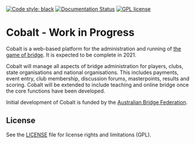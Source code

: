 [![Code style: black](https://img.shields.io/badge/code%20style-black-000000.svg)](https://github.com/psf/black)  [![Documentation Status](https://readthedocs.org/projects/cobalt-bridge/badge/?version=latest)](https://cobalt-bridge.readthedocs.io/en/latest/?badge=latest)
[![GPL license](https://img.shields.io/badge/License-GPL-blue.svg)](https://github.com/mguthrieabf/cobalt/blob/master/LICENSE)

# Cobalt - Work in Progress

Cobalt is a web-based platform for the administration and running of [the game of bridge](https://en.wikipedia.org/wiki/Contract_bridge). It is expected to be complete in 2021.

Cobalt will manage all aspects of bridge administration for players, clubs, state organisations and national
organisations. This includes payments, event entry, club membership, discussion forums, masterpoints, results and scoring.
Cobalt will be extended to include teaching and online bridge once the core functions have been developed.

Initial development of Cobalt is funded by the [Australian Bridge Federation](http://abf.com.au).

## License

See the [LICENSE](LICENSE) file for license rights and limitations (GPL).
